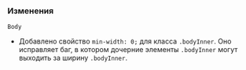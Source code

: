### Изменения

`Body`

 - Добавлено свойство `min-width: 0;` для класса `.bodyInner`. Оно исправляет баг, в котором дочерние элементы `.bodyInner` могут выходить за ширину  `.bodyInner`.
  